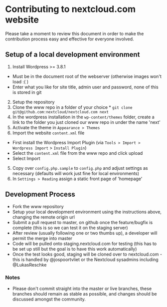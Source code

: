 # Contributing to nextcloud.com website

Please take a moment to review this document in order to make the contribution
process easy and effective for everyone involved.

## Setup of a local development environment

1. Install Wordpress >= 3.8.1
  * Must be in the document root of the webserver (otherwise images won't load :( )
  * Enter what you like for site title, admin user and password, none of this is stored in git
2. Setup the repository
  1. Clone the www repo in a folder of your choice
    * `git clone git@github.com:nextcloud/nextcloud.com next`
  2. In the wordpress installation in the `wp-content/themes` folder, create a link to the folder you just cloned our www repo in under the name 'next'
3. Activate the theme in `Appearance > Themes`
4. Import the website `content.xml` file
  * First install the Wordpress Import Plugin (via `Tools > Import > Wordpress Import` > `Install Plugin`)
  * Select the `content.xml` file from the www repo and click upload
  * Select Import
5. Copy over `config.php.sample` to `config.php` and adjust settings as necessary (defaults will work just fine for local environments)
6. In `Settings > Reading` assign a static front page of 'homepage'

## Development Process

* Fork the www repository
* Setup your local development environment using the instructions above, changing the remote origin url
* Submit a pull request to master, on github once the feature/bugfix is complete (this is so we can test it on the staging server)
* After review (usually following one or two thumbs up), a developer will permit the merge into master
* Code will be pulled onto staging.nextcloud.com for testing (this has to be set up still but the goal is to have this work automatically) 
* Once the test looks good, staging will be cloned over to nextcloud.com - this is handled by @jospoortvliet or the Nextcloud sysadmins including @LukasReschke 

### Notes

* Please don't commit straight into the master or live branches, these branches should remain as stable as possible, and changes should be discussed amongst the community.
